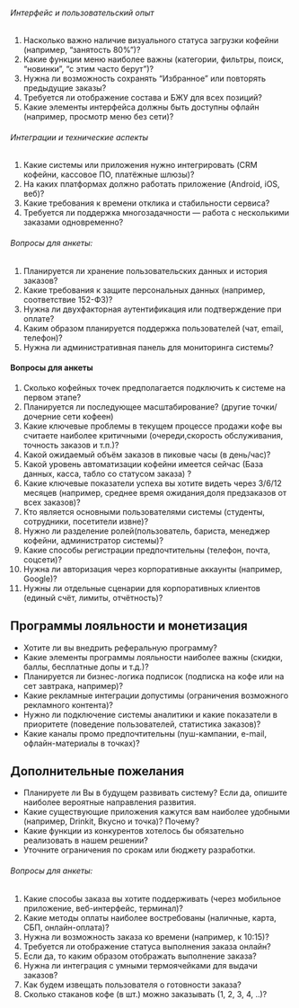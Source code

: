 ###### Интерфейс и пользовательский опыт
1. Насколько важно наличие визуального статуса загрузки кофейни (например, “занятость 80%”)?
2. Какие функции меню наиболее важны (категории, фильтры, поиск, “новинки”, “с этим часто берут”)?
3. Нужна ли возможность сохранять “Избранное” или повторять предыдущие заказы?
4. Требуется ли отображение состава и БЖУ для всех позиций?
5. Какие элементы интерфейса должны быть доступны офлайн (например, просмотр меню без сети)?
###### Интеграции и технические аспекты
1. Какие системы или приложения нужно интегрировать (CRM кофейни, кассовое ПО, платёжные шлюзы)?
2. На каких платформах должно работать приложение (Android, iOS, веб)?
3. Какие требования к времени отклика и стабильности сервиса?
4. Требуется ли поддержка многозадачности — работа с несколькими заказами одновременно?
###### Вопросы для анкеты:
1. Планируется ли хранение пользовательских данных и история заказов?
2. Какие требования к защите персональных данных (например, соответствие 152-ФЗ)?
3. Нужна ли двухфакторная аутентификация или подтверждение при оплате?
4. Каким образом планируется поддержка пользователей (чат, email, телефон)?
5. Нужна ли административная панель для мониторинга системы?
#### Вопросы для анкеты
1. Сколько кофейных точек предполагается подключить к системе на первом этапе?
2. Планируется ли последующее масштабирование? (другие точки/дочерние сети кофеен)
3. Какие ключевые проблемы в текущем процессе продажи кофе вы считаете наиболее критичными (очереди,скорость обслуживания, точность заказов и т.п.)?
4. Какой ожидаемый объём заказов в пиковые часы (в день/час)?
5. Какой уровень автоматизации кофейни имеется сейчас (База данных, касса, табло со статусом заказа) ?
6. Какие ключевые показатели успеха вы хотите видеть через 3/6/12 месяцев (например, среднее время ожидания,доля предзаказов от всех заказов)?
7. Кто является основными пользователями системы (студенты, сотрудники, посетители извне)?
8. Нужно ли разделение ролей(пользователь, бариста, менеджер кофейни, администратор системы)?
9. Какие способы регистрации предпочтительны (телефон, почта, соцсети)?
10. Нужна ли авторизация через корпоративные аккаунты (например, Google)?
11. Нужны ли отдельные сценарии для корпоративных клиентов (единый счёт, лимиты, отчётность)?

## Программы лояльности и монетизация
* Хотите ли вы внедрить реферальную программу?
* Какие элементы программы лояльности наиболее важны (скидки, баллы, бесплатные допы и т.д.)?
* Планируется ли бизнес-логика подписок (подписка на кофе или на сет завтрака, например)?
* Какие рекламные интеграции допустимы (ограничения возможного рекламного контента)?
* Нужно ли подключение системы аналитики и какие показатели в приоритете (поведение пользователей, статистика заказов)?
* Какие каналы промо предпочтительны (пуш-кампании, e-mail, офлайн-материалы в точках)?
## Дополнительные пожелания
* Планируете ли Вы в будущем развивать систему? Если да, опишите наиболее вероятные направления развития.
* Какие существующие приложения кажутся вам наиболее удобными (например, Drinkit, Вкусно и точка)? Почему?
* Какие функции из конкурентов хотелось бы обязательно реализовать в нашем решении?
* Уточните ограничения по срокам или бюджету разработки.
###### Вопросы для анкеты:
1. Какие способы заказа вы хотите поддерживать (через мобильное приложение, веб-интерфейс, терминал)?
2. Какие методы оплаты наиболее востребованы (наличные, карта, СБП, онлайн-оплата)?
3. Нужна ли возможность заказа ко времени (например, к 10:15)?
4. Требуется ли отображение статуса выполнения заказа онлайн? 
5. Если да, то каким образом отображать выполнение заказа?
6. Нужна ли интеграция с умными термоячейками для выдачи заказов?
7. Как будем извещать пользователя о готовности заказа?
8. Сколько стаканов кофе (в шт.) можно заказывать (1, 2, 3, 4, ..)?

